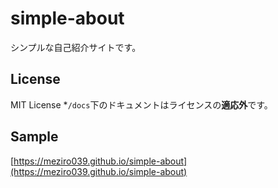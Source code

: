 # simple-about
シンプルな自己紹介サイトです。

## License
MIT License
*`/docs`下のドキュメントはライセンスの**適応外**です。

## Sample
[https://meziro039.github.io/simple-about](https://meziro039.github.io/simple-about)
